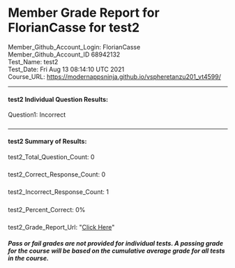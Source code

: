 # Member Grade Report for FlorianCasse for test2  
   
Member_Github_Account_Login: FlorianCasse  
Member_Github_Account_ID 68942132  
Test_Name: test2  
Test_Date: Fri Aug 13 08:14:10 UTC 2021  
Course_URL: https://modernappsninja.github.io/vspheretanzu201_vt4599/  
   
---  
#### test2 Individual Question Results:  
Question1: Incorrect  
#####  
---  
#### test2 Summary of Results:  
test2_Total_Question_Count: 0  
#####  
test2_Correct_Response_Count: 0  
#####  
test2_Incorrect_Response_Count: 1  
#####  
test2_Percent_Correct: 0%  
#####  
test2_Grade_Report_Url: "[Click Here](https://github.com/modernappsninjas/FlorianCasse/blob/main/static/userdata/courses/vspheretanzu201_vt4599/grade_report.pr388.test2.md)"
##### Pass or fail grades are not provided for individual tests. A passing grade for the course will be based on the cumulative average grade for all tests in the course.  
